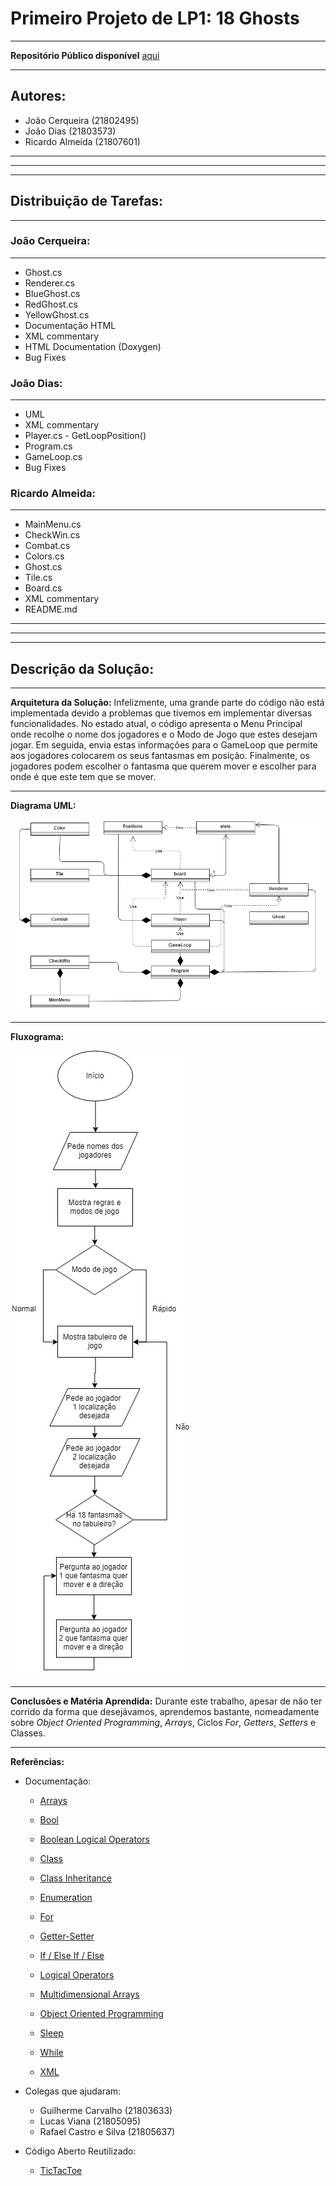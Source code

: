 # Primeiro Projeto de LP1: 18 Ghosts
---

**Repositório Público disponível** [aqui](https://github.com/AppInfoMech/GhostsLP)

---
## Autores:
* João Cerqueira (21802495)
* João Dias (21803573)
* Ricardo Almeida (21807601)

---
---
---
## Distribuição de Tarefas:
---

### João Cerqueira:
---

* Ghost.cs
* Renderer.cs
* BlueGhost.cs
* RedGhost.cs
* YellowGhost.cs
* Documentação HTML
* XML commentary
* HTML Documentation (Doxygen)
* Bug Fixes


### João Dias:
---

 * UML
 * XML commentary
 * Player.cs - GetLoopPosition() 
 * Program.cs
 * GameLoop.cs
 * Bug Fixes


### Ricardo Almeida:
---

 * MainMenu.cs
 * CheckWin.cs
 * Combat.cs
 * Colors.cs
 * Ghost.cs
 * Tile.cs
 * Board.cs
 * XML commentary
 * README.md


---
---
---
## Descrição da Solução:
---

**Arquitetura da Solução:** Infelizmente, uma grande parte do código não está implementada devido a problemas que tivemos em implementar diversas funcionalidades. No estado atual, o código apresenta o Menu Principal onde recolhe o nome dos jogadores e o Modo de Jogo que estes desejam jogar.  Em seguida, envia estas informações para o GameLoop que permite aos jogadores colocarem os seus fantasmas em posição. Finalmente, os jogadores podem escolher o fantasma que querem mover e escolher para onde é que este tem que se mover.

---
**Diagrama UML:**

![UML](/images/UML.jpg)

---
**Fluxograma:**

![FLUXOGRAMA](/images/FLUXOGRAMA.jpg)

---
**Conclusões e Matéria Aprendida:** Durante este trabalho, apesar de não ter corrido da forma que desejávamos, aprendemos bastante, nomeadamente sobre _Object Oriented Programming_, _Arrays_, Ciclos _For_, _Getters_, _Setters_ e Classes.

---
**Referências:** 

* Documentação:

  * [Arrays](https://www.tutorialspoint.com/csharp/csharp_arrays.htm)

  * [Bool](https://docs.microsoft.com/en-us/dotnet/csharp/language-reference/keywords/bool)

  * [Boolean Logical Operators](https://docs.microsoft.com/en-us/dotnet/csharp/language-reference/operators/boolean-logical-operators)

  * [Class](https://docs.microsoft.com/pt-br/dotnet/csharp/language-reference/keywords/class)

  * [Class Inheritance](https://exceptionnotfound.net/modeling-battleship-in-csharp-components-and-setup/)

  * [Enumeration](https://docs.microsoft.com/en-us/dotnet/csharp/language-reference/keywords/enum)

  * [For](https://docs.microsoft.com/en-us/dotnet/csharp/language-reference/keywords/for)

  * [Getter-Setter](https://stackoverflow.com/questions/17881091/getter-and-setter-declaration-in-net)

  * [If / Else If / Else](https://docs.microsoft.com/en-us/dotnet/csharp/language-reference/keywords/if-else)

  * [Logical Operators](https://www.tutlane.com/tutorial/csharp/csharp-logical-operators-with-examples)

  * [Multidimensional Arrays](https://www.tutorialspoint.com/csharp/csharp_multi_dimensional_arrays.htm)

  * [Object Oriented Programming](https://docs.microsoft.com/pt-br/dotnet/csharp/programming-guide/concepts/object-oriented-programming)

  * [Sleep](https://www.dotnetperls.com/sleep)

  * [While](https://docs.microsoft.com/en-us/dotnet/csharp/language-reference/keywords/while)
  
  * [XML](https://docs.microsoft.com/pt-br/dotnet/csharp/codedoc)

* Colegas que ajudaram:

  * Guilherme Carvalho (21803633)
  * Lucas Viana (21805095)
  * Rafael Castro e Silva (21805637)  


* Código Aberto Reutilizado:

	* [TicTacToe](https://github.com/VideojogosLusofona/lp1_2018_aulas/tree/master/Aula08/TicTacToe)
